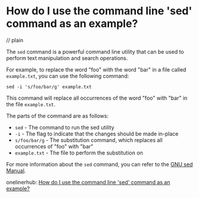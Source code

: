 # How do I use the command line 'sed' command as an example?
// plain

The `sed` command is a powerful command line utility that can be used to perform text manipulation and search operations.

For example, to replace the word "foo" with the word "bar" in a file called `example.txt`, you can use the following command:

```
sed -i 's/foo/bar/g' example.txt
```

This command will replace all occurrences of the word "foo" with "bar" in the file `example.txt`.

The parts of the command are as follows:

* `sed` - The command to run the sed utility
* `-i` - The flag to indicate that the changes should be made in-place
* `s/foo/bar/g` - The substitution command, which replaces all occurrences of "foo" with "bar"
* `example.txt` - The file to perform the substitution on

For more information about the `sed` command, you can refer to the [GNU sed Manual](https://www.gnu.org/software/sed/manual/sed.html).

onelinerhub: [How do I use the command line 'sed' command as an example?](https://onelinerhub.com/cli-sed/how-do-i-use-the-command-line--sed--command-as-an-example)